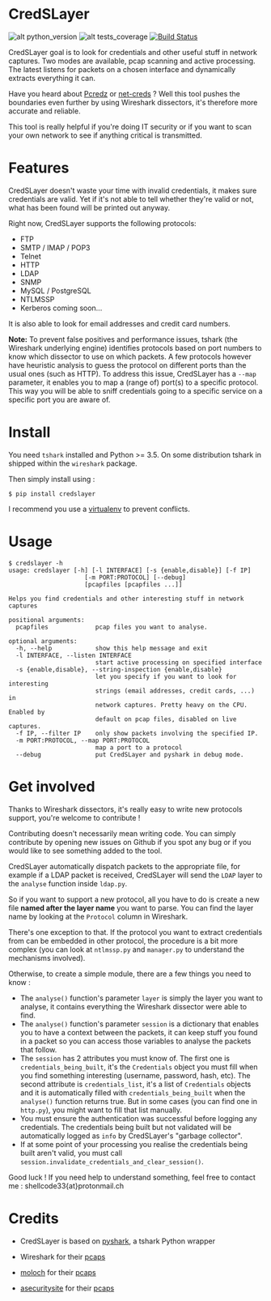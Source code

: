 # CredSLayer

![alt python_version](https://img.shields.io/badge/python-3.5+-informational.svg)
![alt tests_coverage](https://img.shields.io/badge/tests%20coverage-94%25-success.svg)
[![Build Status](https://travis-ci.com/ShellCode33/CredSLayer.svg?branch=master)](https://travis-ci.com/ShellCode33/CredSLayer)

CredSLayer goal is to look for credentials and other useful stuff in network captures. Two modes are available, pcap scanning and active processing. The latest listens for packets on a chosen interface and dynamically extracts everything it can.

Have you heard about [Pcredz](https://github.com/lgandx/PCredz) or [net-creds](https://github.com/DanMcInerney/net-creds) ? Well this tool pushes the boundaries even further by using Wireshark dissectors, it's therefore more accurate and reliable.

This tool is really helpful if you're doing IT security or if you want to scan your own network to see if anything critical is transmitted.

# Features

CredSLayer doesn't waste your time with invalid credentials, it makes sure credentials are valid.
Yet if it's not able to tell whether they're valid or not, what has been found will be printed out anyway. 

Right now, CredSLayer supports the following protocols:
* FTP
* SMTP / IMAP / POP3
* Telnet
* HTTP
* LDAP
* SNMP
* MySQL / PostgreSQL
* NTLMSSP
* Kerberos coming soon...

It is also able to look for email addresses and credit card numbers.

**Note:** To prevent false positives and performance issues, tshark (the Wireshark underlying engine) identifies protocols based on port numbers to know which dissector to use on which packets. A few protocols however have heuristic analysis to guess the protocol on different ports than the usual ones (such as HTTP). To address this issue, CredSLayer has a `--map` parameter, it enables you to map a (range of) port(s) to a specific protocol. This way you will be able to sniff credentials going to a specific service on a specific port you are aware of.  

# Install

You need `tshark` installed and Python >= 3.5. On some distribution tshark in shipped within the `wireshark` package. 

Then simply install using :

```
$ pip install credslayer
```

I recommend you use a [virtualenv](https://docs.python.org/3/library/venv.html) to prevent conflicts.

# Usage

```
$ credslayer -h
usage: credslayer [-h] [-l INTERFACE] [-s {enable,disable}] [-f IP]
                     [-m PORT:PROTOCOL] [--debug]
                     [pcapfiles [pcapfiles ...]]

Helps you find credentials and other interesting stuff in network captures

positional arguments:
  pcapfiles             pcap files you want to analyse.

optional arguments:
  -h, --help            show this help message and exit
  -l INTERFACE, --listen INTERFACE
                        start active processing on specified interface
  -s {enable,disable}, --string-inspection {enable,disable}
                        let you specify if you want to look for interesting
                        strings (email addresses, credit cards, ...) in
                        network captures. Pretty heavy on the CPU. Enabled by
                        default on pcap files, disabled on live captures.
  -f IP, --filter IP    only show packets involving the specified IP.
  -m PORT:PROTOCOL, --map PORT:PROTOCOL
                        map a port to a protocol
  --debug               put CredSLayer and pyshark in debug mode.
```

# Get involved

Thanks to Wireshark dissectors, it's really easy to write new protocols support, you're welcome to contribute !

Contributing doesn't necessarily mean writing code. You can simply contribute by opening new issues on Github if you spot any bug or if you would like to see something added to the tool.

CredSLayer automatically dispatch packets to the appropriate file, for example if a LDAP packet is received, CredSLayer will send the `LDAP` layer to the `analyse` function inside `ldap.py`.

So if you want to support a new protocol, all you have to do is create a new file **named after the layer name** you want to parse. You can find the layer name by looking at the `Protocol` column in Wireshark.

There's one exception to that. If the protocol you want to extract credentials from can be embedded in other protocol, the procedure is a bit more complex (you can look at `ntlmssp.py` and `manager.py` to understand the mechanisms involved).

Otherwise, to create a simple module, there are a few things you need to know :
- The `analyse()` function's parameter `layer` is simply the layer you want to analyse, it contains everything the Wireshark dissector were able to find. 
- The `analyse()` function's parameter `session` is a dictionary that enables you to have a context between the packets, it can keep stuff you found in a packet so you can access those variables to analyse the packets that follow.
- The `session` has 2 attributes you must know of. The first one is `credentials_being_built`, it's the `Credentials` object you must fill when you find something interesting (username, password, hash, etc). The second attribute is `credentials_list`, it's a list of `Credentials` objects and it is automatically filled with `credentials_being_built` when the `analyse()` function returns true. But in some cases (you can find one in `http.py`), you might want to fill that list manually.   
- You must ensure the authentication was successful before logging any credentials. The credentials being built but not validated will be automatically logged as `info` by CredSLayer's "garbage collector".
- If at some point of your processing you realise the credentials being built aren't valid, you must call `session.invalidate_credentials_and_clear_session()`.    

Good luck ! If you need help to understand something, feel free to contact me : shellcode33{at}protonmail.ch  

# Credits

* CredSLayer is based on [pyshark](https://github.com/KimiNewt/pyshark), a tshark Python wrapper

* Wireshark for their [pcaps](https://wiki.wireshark.org/SampleCaptures)

* [moloch](https://github.com/aol/moloch) for their [pcaps](https://github.com/aol/moloch/tree/master/tests/pcap)

* [asecuritysite](https://asecuritysite.com) for their [pcaps](https://asecuritysite.com/forensics/pcap)
